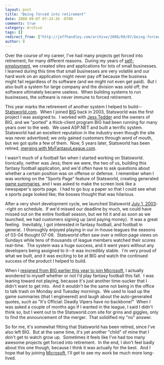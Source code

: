 ```yaml
---
layout: post
title: "Being forced into retirement"
date: 2008-09-07 07:24:26 -0700
comments: true
category: Archive
tags: []
redirect_from: ["http://jeffhandley.com/archive/2008/09/07/being-forced-into-retirement.aspx"].aspx
author: 0
---
```

<!-- more -->
<p>Over the course of my career, I've had many projects get forced into retirement, for many different reasons.  During my years of <a title="I was a co-founder of WeDoWebStuff.com in 2000" href="http://WeDoWebStuff.com" target="_blank">self-employment</a>, we created sites and applications for lots of small businesses.  I learned during this time that small businesses are very volatile and our hard work on an application might never pay off because the business might fail regardless of its software (and we might not even get paid).  But I also built a system for large company and the division was sold off; the software ultimately became useless.  When building systems to run businesses, the software is never immune to forced retirement.</p>  <p>This year marks the retirement of another system I helped to build--<a href="http://statsworld.com" target="_blank">Statsworld.com</a>.  When I joined <a href="http://www.bigsolutions.com" target="_blank">BIG</a> back in 2003, Statsworld was the first project I was assigned to.  I worked with <a href="http://www.jesstedder.com/" target="_blank">Jess Tedder</a> and the owners of BIG, and we "ported" a thick-client program BIG had been running for many years over to the web.  We used ASP.NET and built a terrific system.  Statsworld had an excellent reputation in the industry even though the site was never advertised; we only gained customers through word of mouth, but we got quite a few of them.  Now, 5 years later, Statsworld has been retired, <a href="http://www.myfantasyleague.com/statsworld.php" target="_blank">merging with MyFantasyLeague.com</a>.</p>  <p>I wasn't much of a football fan when I started working on Statsworld.  Ironically, neither was Jess; there we were, the two of us, building this fantasy football application, and we'd often have to ask questions about whether a certain position was on offense or defense.  I remember when I was working on the "Sports Page" feature of Statsworld, creating generated <a href="http://web.archive.org/web/20040602205126/statsworld.com/gamesummary.asp" target="_blank">game summaries</a>, and I was asked to make the screen look like a newspaper's sports page.  I had to go buy a paper so that I could see what a sports page looked like; the bosses thought that was hilarious.</p>  <p>After a very short development cycle, we launched Statsworld <a href="http://web.archive.org/web/20030624023658/http://statsworld.com/" target="_blank">July 1, 2003</a>--right on schedule.  If we'd missed our deadline by much, we could have missed out on the entire football season, but we hit it and as soon as we launched, we had customers signing up (and paying money).  It was a great feeling.  Inevitably, I got interested in fantasy football, and football in general.  I thoroughly enjoyed playing in our in-house leagues the seasons of 03-04 thought 07-08.  Statsworld often saw over a million page views on Sundays while tens of thousands of league members watched their scores real-time.  The system was a huge success, and it went years without any developers being assigned to it--it was incredibly stable.  I'm very proud of what we built, and it was exciting to be at BIG and watch the continued success of the product I helped to build.</p>  <p>When I <a href="http://blog.jeffhandley.com/archive/2008/04/06/leaving-big-and-relocating.aspx" target="_blank">resigned from BIG earlier this year to join Microsoft</a>, I actually wondered to myself whether or not I'd play fantasy football this fall.  I was leaning toward not playing, because it's just another time-sucker that I didn't want to get into.  And it wouldn't be the same not being in the office to talk trash on Monday and Tuesday mornings.  We used to load up the game summaries (that I engineered) and laugh about the auto-generated quotes, such as "It's Official: Deadly Vipers have no backbone!"  When I was asked a couple of months ago if I wanted in the league, I said I didn't think so, but I went out to the Statsworld.com site for grins and giggles, only to find the announcement of the merger.  That solidified my "no" answer.</p>  <p>So for me, it's somewhat fitting that Statsworld has been retired, since I've also left BIG.  But at the same time, it's yet another "child" of mine that I don't get to watch grow up.  Sometimes it feels like I've had too many awesome projects get forced into retirement.  In the end, I don't feel badly about this one though, because I think it was actually for the best.  And I hope that by joining <a href="http://microsoft.com" target="_blank">Microsoft</a>, I'll get to see my work be much more long-lived.</p>

